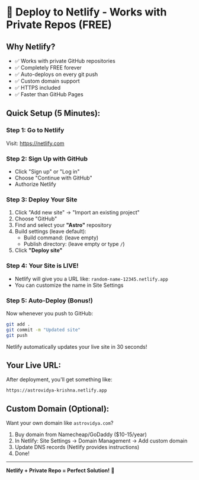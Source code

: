 # 🚀 Deploy to Netlify - Works with Private Repos (FREE)

## Why Netlify?
- ✅ Works with private GitHub repositories
- ✅ Completely FREE forever
- ✅ Auto-deploys on every git push
- ✅ Custom domain support
- ✅ HTTPS included
- ✅ Faster than GitHub Pages

## Quick Setup (5 Minutes):

### Step 1: Go to Netlify
Visit: https://netlify.com

### Step 2: Sign Up with GitHub
- Click "Sign up" or "Log in"
- Choose "Continue with GitHub"
- Authorize Netlify

### Step 3: Deploy Your Site
1. Click "Add new site" → "Import an existing project"
2. Choose "GitHub"
3. Find and select your **"Astro"** repository
4. Build settings (leave default):
   - Build command: (leave empty)
   - Publish directory: (leave empty or type `/`)
5. Click **"Deploy site"**

### Step 4: Your Site is LIVE!
- Netlify will give you a URL like: `random-name-12345.netlify.app`
- You can customize the name in Site Settings

### Step 5: Auto-Deploy (Bonus!)
Now whenever you push to GitHub:
```bash
git add .
git commit -m "Updated site"
git push
```
Netlify automatically updates your live site in 30 seconds!

## Your Live URL:
After deployment, you'll get something like:
```
https://astrovidya-krishna.netlify.app
```

## Custom Domain (Optional):
Want your own domain like `astrovidya.com`?
1. Buy domain from Namecheap/GoDaddy ($10-15/year)
2. In Netlify: Site Settings → Domain Management → Add custom domain
3. Update DNS records (Netlify provides instructions)
4. Done!

---

**Netlify + Private Repo = Perfect Solution!** 🎉
